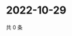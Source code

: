 # 2022-10-29

共 0 条

<!-- BEGIN WEIBO -->
<!-- 最后更新时间 Sat Oct 29 2022 05:15:33 GMT+0800 (China Standard Time) -->

<!-- END WEIBO -->
